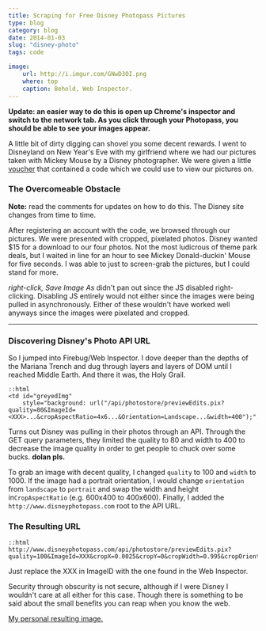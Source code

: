 ```yaml
---
title: Scraping for Free Disney Photopass Pictures
type: blog
category: blog
date: 2014-01-03
slug: "disney-photo"
tags: code

image:
    url: http://i.imgur.com/GNwD3OI.png
    where: top
    caption: Behold, Web Inspector.
---
```


**Update: an easier way to do this is open up Chrome's inspector and switch to
the network tab. As you click through your Photopass, you should be able to see
your images appear.**

A little bit of dirty digging can shovel you some decent rewards. I went to
Disneyland on New Year's Eve with my girlfriend where we had our pictures taken
with Mickey Mouse by a Disney photographer. We were given a little
[voucher](http://i.imgur.com/PpXwGfR.jpg) that contained a code which we could
use to view our pictures on.

### The Overcomeable Obstacle

**Note:** read the comments for updates on how to do this. The Disney site
changes from time to time.

After registering an account with the code, we browsed through our pictures. We
were presented with cropped, pixelated photos. Disney wanted $15 for a download
to our four photos. Not the most ludicrous of theme park deals, but I waited in
line for an hour to see Mickey Donald-duckin' Mouse for five seconds. I was
able to just to screen-grab the pictures, but I could stand for more.

*right-click, Save Image As* didn't pan out since the JS disabled
right-clicking. Disabling JS entirely would not either since the images were
being pulled in asynchronously. Either of these wouldn't have worked well
anyways since the images were pixelated and cropped.

---

### Discovering Disney's Photo API URL

So I jumped into Firebug/Web Inspector. I dove deeper than the depths of the
Mariana Trench and dug through layers and layers of DOM until I reached Middle
Earth. And there it was, the Holy Grail.

    ::html
    <td id="greyedImg"
        style="background: url("/api/photostore/previewEdits.pix?quality=80&ImageId=<XXX>...&cropAspectRatio=4x6...&Orientation=Landscape...&width=400");"...>

Turns out Disney was pulling in their photos through an API. Through the GET
query parameters, they limited the quality to 80 and width to 400 to decrease
the image quality in order to get people to chuck over some bucks. **dolan pls.**

To grab an image with decent quality, I changed ```quality``` to 100 and
```width``` to 1000. If the image had a portrait orientation, I would change
```orientation``` from ```landscape``` to ```portrait``` and swap the width and
height in```CropAspectRatio``` (e.g. 600x400 to 400x600). Finally, I added the
```http://www.disneyphotopass.com``` root to the API URL.

### The Resulting URL

    ::html
    http://www.disneyphotopass.com/api/photostore/previewEdits.pix?quality=100&ImageId=XXX&cropX=0.0025&cropY=0&cropWidth=0.995&cropOrientation=Landscape&cropAspectRatio=4x6&overlayAssetId=null&width=1000&Rotation=None&BlackAndWhite=false*

Just replace the XXX in ImageID with the one found in the Web Inspector.

Security through obscurity is not secure, although if I were Disney I wouldn't
care at all either for this case. Though there is something to be said about
the small benefits you can reap when you know the web.


[My personal resulting image.](http://i.imgur.com/SkCHQIA.jpg)

